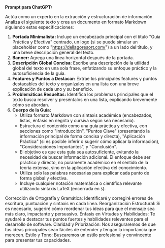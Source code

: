 
**Prompt para ChatGPT:**


Actúa como un experto en la extracción y estructuración de información. Analiza el siguiente texto y crea un documento en formato Markdown siguiendo estas especificaciones:

1.  **Portada Minimalista:** Incluye un encabezado principal con el título "Guía Práctica y Efectiva" centrado, un logo (si se puede simular un placeholder como "https://dellagoresort.com/") a un lado del título, y una breve descripción general del texto.
2.  **Banner:** Agrega una línea horizontal después de la portada.
3.  **Descripción Global Concisa:** Escribe una descripción de la utilidad global del texto en una sola frase, enfatizando su enfoque práctico y la autosuficiencia de la guía.
4.  **Features y Puntos a Destacar:** Extrae los principales features y puntos destacables del texto y organízalos en una lista con una breve explicación de cada uno y su beneficio.
5.  **Problemáticas Resueltas:** Identifica los problemas principales que el texto busca resolver y preséntalos en una lista, explicando brevemente cómo se abordan.
6.  **Cuerpo de la Guía:**
    * Utiliza formato Markdown con sintaxis académica (encabezados, listas, énfasis en negrita y cursiva según sea necesario).
    * Estructura el contenido como una guía práctica y efectiva, con secciones como "Introducción", "Puntos Clave" (presentando la información principal de forma concisa y directa), "Aplicación Práctica" (si es posible inferir o sugerir cómo aplicar la información), "Consideraciones Importantes", y "Conclusión".
    * El objetivo es que esta guía sea autosuficiente, evitando la necesidad de buscar información adicional. El enfoque debe ser práctico y directo, no puramente académico en el sentido de la teoría extensa, sino en la aplicación efectiva del conocimiento.
    * Utiliza solo las palabras necesarias para explicar cada punto de forma global y efectiva.
    * Incluye cualquier notación matemática o científica relevante utilizando sintaxis LaTeX (encerrada en `$`).


Corrección de Ortografía y Gramática: Identificaré y corregiré errores de escritura, puntuación y sintaxis en cada línea.
Reorganización Estructural: Si es necesario, sugeriré cómo reordenar tus ideas para que el mensaje sea más claro, impactante y persuasivo.
Énfasis en Virtudes y Habilidades: Te ayudaré a destacar tus puntos fuertes y habilidades relevantes para el desarrollo de software.
Claridad y Priorización: Nos aseguraremos de que tus ideas principales sean fáciles de entender y tengan la importancia que merecen.
Estilo y Tono: Buscaremos un estilo profesional y convincente para presentar tus capacidades.
